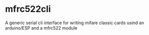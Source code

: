 # mfrc522cli
A generic serial cli interface for writing mifare classic cards usind an arduino/ESP and a mfrc522 module
